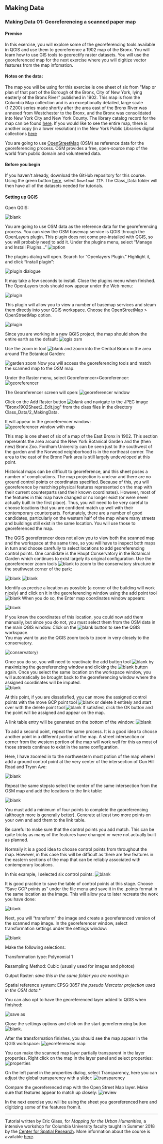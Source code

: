 ## Making Data

### Making Data 01: Georeferencing a scanned paper map

#### Premise

In this exercise, you will explore some of the georeferencing tools available in QGIS and use them to georeference a 1902 map of the Bronx. You will learn how to use GIS tools to georectify raster datasets. You will use the georeferenced map for the next exercise where you will digitize vector features from the map infomation.

#### Notes on the data:

The map you will be using for this exercise is one sheet of six from "Map or plan of that part of the Borough of the Bronx, City of New York, lying easterly of the Bronx River" published in 1902.  This map is from the Columbia Map collection and is an exceptionally detailed, large scale (1:7,200) series made shortly after the area east of the Bronx River was annexed from Westchester to the Bronx, and the Bronx was consolidated into New York City and New York County. The library catalog record for the map can be found [here](https://clio.columbia.edu/catalog/9282162). If you would like to see the entire map, there is another copy (in a lower resolution) in the New York Public Libraries digital collections [here](http://digitalcollections.nypl.org/items/dc910ee0-4682-0131-4759-58d385a7bbd0)

You are going to use [OpenStreetMap](https://www.openstreetmap.org/about) (OSM)  as reference data for the georeferencing process. OSM provides a free, open-source map of the world from public domain and volunteered data.

#### Before you begin
If you haven't already, download the GitHub repository for this course. Using the green button [here](https://github.com/CenterForSpatialResearch/MappingForTheUrbanHumanities), select `Download ZIP`. The Class_Data folder will then have all of the datasets needed for tutorials.

#### Setting up QGIS

Open QGIS:

![blank](https://github.com/CenterForSpatialResearch/MappingForTheUrbanHumanities_2018/blob/master/Images/mappingdata04_01.png)

You are going to use OSM data as the reference data for the georeferencing process. You can view the OSM basemap service is QGIS through the OpenLayers plugin.  This plugin does not come pre-installed with QGIS, so you will probably need to add it.  Under the plugins menu, select “Manage and Install Plugins…”
![option](https://github.com/CenterForSpatialResearch/MappingForTheUrbanHumanities_2018/blob/master/Images/mappingdata04_02.png)

The plugins dialog will open.  Search for “Openlayers Plugin.”  Highlight it, and click “Install plugin”:

![plugin dialogue](https://github.com/CenterForSpatialResearch/MappingForTheUrbanHumanities_2018/blob/master/Images/mappingdata04_03.png)

It may take a few seconds to install.  Close the plugins menu when finished.  The OpenLayers tools should now appear under the Web menu:

![plugin](https://github.com/CenterForSpatialResearch/MappingForTheUrbanHumanities_2018/blob/master/Images/mappingdata04_04.png)

This plugin will allow you to view a number of basemap services and steam them directly into your QGIS workspace.  Choose the OpenStreetMap > OpenStreetMap option.

![plugin](https://github.com/CenterForSpatialResearch/MappingForTheUrbanHumanities_2018/blob/master/Images/mappingdata04_05.png)

Since you are working in a new QGIS project, the map should show the entire earth as the default:
![qgis osm ](https://github.com/CenterForSpatialResearch/MappingForTheUrbanHumanities_2018/blob/master/Images/mappingdata04_06.png)

Use the zoom in tool ![blank](https://github.com/CenterForSpatialResearch/MappingForTheUrbanHumanities/blob/master/Tutorials/Images/MakingData01/GeoRef6.png) and zoom into the Central Bronx in the area around The Botanical Garden:

![garden zoom ](https://github.com/CenterForSpatialResearch/MappingForTheUrbanHumanities_2018/blob/master/Images/mappingdata04_07.png)
Now you will access the georeferencing tools and match the scanned map to the OSM map.  

Under the Raster menu,<!--Georeferencer was not automatically activated on my version. May have to manually activate on others.--> select Georeferencer>Georeferencer:
![georeferencer ](https://github.com/CenterForSpatialResearch/MappingForTheUrbanHumanities_2018/blob/master/Images/mappingdata04_08.png)

The Georeferencer screen will open:
![georeferencer window](https://github.com/CenterForSpatialResearch/MappingForTheUrbanHumanities_2018/blob/master/Images/mappingdata04_09.png)

Click on the Add Raster button ![blank](https://github.com/CenterForSpatialResearch/MappingForTheUrbanHumanities/blob/master/Tutorials/Images/MakingData01/GeoRef10a.png) and navigate to the JPEG image "Bronx1902Sheet2_Edit.jpg" from the class files in the directory Class_Data/2_MakingData.  

It will appear in the georeferencer window:
![georeferencer window with map](https://github.com/CenterForSpatialResearch/MappingForTheUrbanHumanities_2018/blob/master/Images/mappingdata04_10.png)

This map is one sheet of six of a map of the East Bronx in 1902.  This section represents the area around the New York Botanical Garden and the (then new) Bronx Zoo. Fordham University can be seen just to the southwest of the garden and the Norwood neighborhood is in the northeast corner.  The area to the east of the Bronx Park area is still largely undeveloped at this point.  

Historical maps can be difficult to georeference, and this sheet poses a number of complications.  The map projection is unclear and there are no ground control points or coordinates specified.  Because of this, you will georeference by matching physical features represented on the map with their current counterparts (and their known coordinates).  However, most of the features in this map have changed or no longer exist (or were never actually built in the first place).  Thus, you will need to be very careful to choose locations that you are confident match up well with their contemporary counterparts.   Fortunately, there are a number of good candidates, particularly on the western half of the map where many streets and buildings still exist in the same location.  You will use those to georeferenced the map.

The QGIS georeferencer does not allow you to view both the scanned map and the workspace at the same time, so you will have to inspect both maps in turn and choose carefully to select locations to add georeferencing control points.
One candidate is the Haupt Conservatory in the Botanical Garden which continues to exist largely its original configuration.  Use the georeferencer zoom tools ![blank](https://github.com/CenterForSpatialResearch/MappingForTheUrbanHumanities/blob/master/Tutorials/Images/MakingData01/GeoRef11.png) to zoom to the conservatory structure in the southwest corner of the park:

![blank](https://github.com/CenterForSpatialResearch/MappingForTheUrbanHumanities/blob/master/Tutorials/Images/MakingData01/GeoRef12.png)
![blank](https://github.com/CenterForSpatialResearch/MappingForTheUrbanHumanities/blob/master/Tutorials/Images/MakingData01/GeoRef13.png)

Identify as precise a location as possible (a corner of the building will work nicely) and click on it in the georeferencing window using the add point tool ![blank](https://github.com/CenterForSpatialResearch/MappingForTheUrbanHumanities/blob/master/Tutorials/Images/MakingData01/GeoRef17.png) When you do so, the Enter map coordinates window appears:

![blank](https://github.com/CenterForSpatialResearch/MappingForTheUrbanHumanities/blob/master/Tutorials/Images/MakingData01/GeoRef14.png)

If you knew the coordinates of this location, you could now add them manually, but since you do not, you must select them from the OSM data in the main QGIS window.  Click on the ![blank](https://github.com/CenterForSpatialResearch/MappingForTheUrbanHumanities/blob/master/Tutorials/Images/MakingData01/GeoRef15.png) button to see the QGIS workspace.  
You may want to use the QGIS zoom tools to zoom in very closely to the conservatory.

![conservatory](https://github.com/CenterForSpatialResearch/MappingForTheUrbanHumanities_2018/blob/master/Images/mappingdata04_11.png))

Once you do so, you will need to reactivate the add button tool ![blank](https://github.com/CenterForSpatialResearch/MappingForTheUrbanHumanities/blob/master/Tutorials/Images/MakingData01/GeoRef17.png) by maximizing the georeferencing window and clicking the ![blank](https://github.com/CenterForSpatialResearch/MappingForTheUrbanHumanities/blob/master/Tutorials/Images/MakingData01/GeoRef18.png) button again.  Once you select the same location on the workspace window, you will automatically be brought back to the georeferencing window where the assigned coordinates will be imputed.  
![blank](https://github.com/CenterForSpatialResearch/MappingForTheUrbanHumanities/blob/master/Tutorials/Images/MakingData01/GeoRef19.png)

At this point, if you are dissatisfied, you can move the assigned control points with the move GCP point tool ![blank](https://github.com/CenterForSpatialResearch/MappingForTheUrbanHumanities/blob/master/Tutorials/Images/MakingData01/GeoRef20.png) or delete it entirely and start over with the delete point tool ![blank](https://github.com/CenterForSpatialResearch/MappingForTheUrbanHumanities/blob/master/Tutorials/Images/MakingData01/GeoRef21.png)
If satisfied, click the OK button and the point will be assigned and appear on the map.  

A link table entry will be generated on the bottom of the window:
![blank](https://github.com/CenterForSpatialResearch/MappingForTheUrbanHumanities/blob/master/Tutorials/Images/MakingData01/GeoRef22.png)

To add a second point, repeat the same process.  It is a good idea to choose another point in a different portion of the map.  A street intersection or corner from the western portion of the map will work well for this as most of those streets continue to exist in the same configuration.  

Here, I have zoomed in to the northwestern most potion of the map where I add a ground control point at the very center of the intersection of Gun Hill Road and Tryon Ave:

![blank](https://github.com/CenterForSpatialResearch/MappingForTheUrbanHumanities/blob/master/Tutorials/Images/MakingData01/GeoRef23.png)

Repeat the same stepsto select the center of the same intersection from the OSM map and add the locations to the link table:

![blank](https://github.com/CenterForSpatialResearch/MappingForTheUrbanHumanities/blob/master/Tutorials/Images/MakingData01/GeoRef24.png)

You must add a minimum of four points to complete the georeferencing (although more is generally better). Generate at least two more points on your own and add them to the link table.

Be careful to make sure that the control points you add match.  This can be quite tricky as many of the features have changed or were not actually built as planned.  

Normally it is a good idea to choose control points from throughout the map.  However, in this case this will be difficult as there are few features in the eastern sections of the map that can be reliably associated with contemporary locations.

In this example, I selected six control points:
![blank](https://github.com/CenterForSpatialResearch/MappingForTheUrbanHumanities/blob/master/Tutorials/Images/MakingData01/GeoRef25.png)

It is good practice to save the table of control points at this stage. Choose “Save GCP points as” under the file menu and save it in the .points format in the same location as the image. This will allow you to later recreate the work you have done:

![blank](https://github.com/CenterForSpatialResearch/MappingForTheUrbanHumanities/blob/master/Tutorials/Images/MakingData01/GeoRef26.png)

Next, you will “transform” the image and create a georeferenced version of the scanned map image. In the georeferencer window, select transformation settings under the settings window:

![blank](https://github.com/CenterForSpatialResearch/MappingForTheUrbanHumanities/blob/master/Tutorials/Images/MakingData01/GeoRef27.png)

Make the following selections:

Transformation type: Polynomial 1

Resampling Method: Cubic (usually used for images and photos)

Output Raster: *save this in the same folder you are working in*

Spatial reference system: EPSG:3857 *the pseudo Mercator projection used in the OSM data.**  

You can also opt to have the georeferenced layer added to QGIS when finished:

![save as](https://github.com/CenterForSpatialResearch/MappingForTheUrbanHumanities_2018/blob/master/Images/mappingdata04_12.png)

Close the settings options and click on the start georeferencing button ![blank](https://github.com/CenterForSpatialResearch/MappingForTheUrbanHumanities/blob/master/Tutorials/Images/MakingData01/GeoRef29.png).

After the transformation finishes, you should see the map appear in the QGIS workspace:
![georeferenced map](https://github.com/CenterForSpatialResearch/MappingForTheUrbanHumanities_2018/blob/master/Images/mappingdata04_13.png)

You can make the scanned map layer partially transparent in the layer properties.  Right click on the map in the layer panel and select properties:
![properties](https://github.com/CenterForSpatialResearch/MappingForTheUrbanHumanities_2018/blob/master/Images/mappingdata04_14.png)

On the left panel in the properties dialog, select Transparency, here you can adjust the global transparency with a slider:
![transparency](https://github.com/CenterForSpatialResearch/MappingForTheUrbanHumanities_2018/blob/master/Images/mappingdata04_15.png)

Compare the georeferenced map with the Open Street Map layer.  Make sure that features appear to match up closely:
![review](https://github.com/CenterForSpatialResearch/MappingForTheUrbanHumanities_2018/blob/master/Images/mappingdata04_16.png)

In the next exercise you will be using the sheet you georeferenced here and digitizing some of the features from it.


______________________________________________________________________________________________________________

Tutorial written by Eric Glass, for *Mapping for the Urban Humanities*, a intensive workshop for Columbia University faculty taught in Summer 2018 by the [Center for Spatial Research](http://c4sr.columbia.edu). More information about the course is available [here](http://c4sr.columbia.edu/courses/mapping-urban-humanities-summer-bootcamp).
